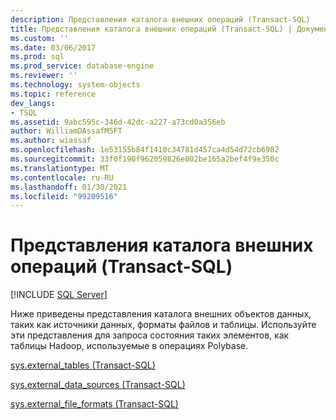 ```yaml
---
description: Представления каталога внешних операций (Transact-SQL)
title: Представления каталога внешних операций (Transact-SQL) | Документация Майкрософт
ms.custom: ''
ms.date: 03/06/2017
ms.prod: sql
ms.prod_service: database-engine
ms.reviewer: ''
ms.technology: system-objects
ms.topic: reference
dev_langs:
- TSQL
ms.assetid: 9abc595c-346d-42dc-a227-a73cd0a356eb
author: WilliamDAssafMSFT
ms.author: wiassaf
ms.openlocfilehash: 1e53155b84f1410c34781d457ca4d54d72cb6982
ms.sourcegitcommit: 33f0f190f962059826e002be165a2bef4f9e350c
ms.translationtype: MT
ms.contentlocale: ru-RU
ms.lasthandoff: 01/30/2021
ms.locfileid: "99209516"
---
```

# <a name="external-operations-catalog-views-transact-sql"></a>Представления каталога внешних операций (Transact-SQL)
[!INCLUDE [SQL Server](../../includes/applies-to-version/sqlserver.md)]

  Ниже приведены представления каталога внешних объектов данных, таких как источники данных, форматы файлов и таблицы. Используйте эти представления для запроса состояния таких элементов, как таблицы Hadoop, используемые в операциях Polybase.  
  
 [sys.external_tables (Transact-SQL)](../../relational-databases/system-catalog-views/sys-external-tables-transact-sql.md)  
  
 [sys.external_data_sources (Transact-SQL)](../../relational-databases/system-catalog-views/sys-external-data-sources-transact-sql.md)  
  
 [sys.external_file_formats (Transact-SQL)](../../relational-databases/system-catalog-views/sys-external-file-formats-transact-sql.md)  
  
  
